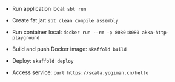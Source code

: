 - Run application local: `sbt run`

- Create fat jar: `sbt clean compile assembly`

- Run container local: `docker run --rm -p 8080:8080 akka-http-playground`

- Build and push Docker image: `skaffold build`

- Deploy: `skaffold deploy`


- Access service: `curl https://scala.yogiman.cn/hello`